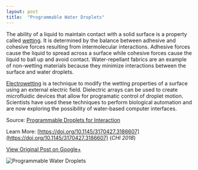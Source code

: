 ```yaml
---
layout: post
title:  "Programmable Water Droplets"
---
```


The ability of a liquid to maintain contact with a solid surface is a property called [wetting](https://en.wikipedia.org/wiki/Wetting). It is determined by the balance between adhesive and cohesive forces resulting from intermolecular interactions. Adhesive forces cause the liquid to spread across a surface while cohesive forces cause the liquid to ball up and avoid contact. Water-repellant fabrics are an example of non-wetting materials because they minimize interactions between the surface and water droplets.

[Electrowetting](https://en.wikipedia.org/wiki/Electrowetting) is a technique to modify the wetting properties of a surface using an external electric field. Dielectric arrays can be used to create microfluidic devices that allow for programatic control of droplet motion. Scientists have used these techniques to perform biological automation and are now exploring the possibility of water-based computer interfaces.

Source: [Programmable Droplets for Interaction](https://tangible.media.mit.edu/project/programmable-droplets-for-interaction/)

Learn More: [https://doi.org/10.1145/3170427.3186607](https://doi.org/10.1145/3170427.3186607) (_CHI 2018_)

[View Original Post on Google+](https://plus.google.com/+ColinSullender/posts/atu8XWrT2tu)

![Programmable Water Droplets](/assets/img/2018-06-16-Droplets.gif)
